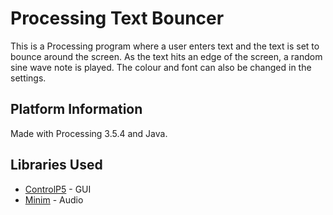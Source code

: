 # Processing Text Bouncer
This is a Processing program where a user enters text and the text is set to bounce around the screen. As the text hits an edge of the screen, a random sine wave note is played. The colour and font can also be changed in the settings.

## Platform Information
Made with Processing 3.5.4 and Java.

## Libraries Used
* [ControlP5](http://www.sojamo.de/libraries/controlP5) - GUI
* [Minim](http://code.compartmental.net/minim) - Audio

